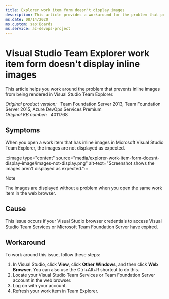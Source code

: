 ```yaml
---
title: Explorer work item form doesn't display images
description: This article provides a workaround for the problem that prevents inline images from being rendered in Visual Studio Team Explorer.
ms.date: 08/14/2020
ms.custom: sap:Boards
ms.service: az-devops-project
---
```

# Visual Studio Team Explorer work item form doesn't display inline images

This article helps you work around the problem that prevents inline images from being rendered in Visual Studio Team Explorer.

_Original product version:_ &nbsp; Team Foundation Server 2013, Team Foundation Server 2015, Azure DevOps Services Premium  
_Original KB number:_ &nbsp; 4011768

## Symptoms

When you open a work item that has inline images in Microsoft Visual Studio Team Explorer, the images are not displayed as expected.  

:::image type="content" source="media/explorer-work-item-form-doesnt-display-image/images-not-display.png" alt-text="Screenshot shows the images aren't displayed as expected.":::

> [!NOTE]
> The images are displayed without a problem when you open the same work item in the web browser.

## Cause

This issue occurs if your Visual Studio browser credentials to access Visual Studio Team Services or Microsoft Team Foundation Server have expired.  

## Workaround

To work around this issue, follow these steps:

1. In Visual Studio, click **View**, click **Other Windows**, and then click **Web Browser**. You can also use the Ctrl+Alt+R shortcut to do this.
2. Locate your Visual Studio Team Services or Team Foundation Server account in the web browser.
3. Log on with your account.
4. Refresh your work item in Team Explorer.  
